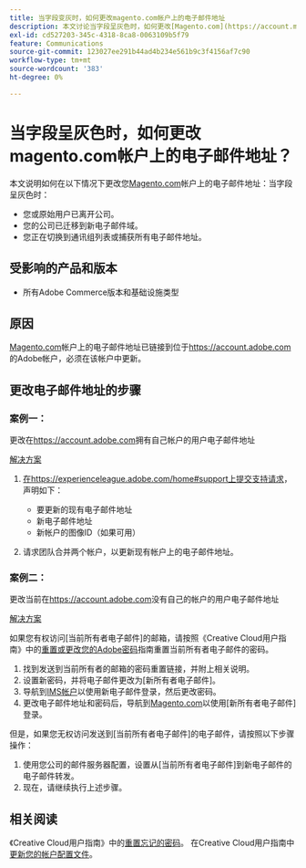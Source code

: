 ```yaml
---
title: 当字段变灰时，如何更改magento.com帐户上的电子邮件地址
description: 本文讨论当字段呈灰色时，如何更改[Magento.com](https://account.magento.com)帐户上的电子邮件地址。
exl-id: cd527203-345c-4318-8ca8-0063109b5f79
feature: Communications
source-git-commit: 123027ee291b44ad4b234e561b9c3f4156af7c90
workflow-type: tm+mt
source-wordcount: '383'
ht-degree: 0%

---
```


# 当字段呈灰色时，如何更改magento.com帐户上的电子邮件地址？

本文说明如何在以下情况下更改您[Magento.com](https://account.magento.com)帐户上的电子邮件地址：当字段呈灰色时：

* 您或原始用户已离开公司。
* 您的公司已迁移到新电子邮件域。
* 您正在切换到通讯组列表或捕获所有电子邮件地址。

## 受影响的产品和版本

* 所有Adobe Commerce版本和基础设施类型

## 原因

[Magento.com](https://account.magento.com)帐户上的电子邮件地址已链接到位于<https://account.adobe.com>的Adobe帐户，必须在该帐户中更新。

## 更改电子邮件地址的步骤

### 案例一：

更改在<https://account.adobe.com>拥有自己帐户的用户电子邮件地址

<u>解决方案</u>

1. [在https://experienceleague.adobe.com/home#support上提交支持请求](https://experienceleague.adobe.com/home#support)，声明如下：

   * 要更新的现有电子邮件地址
   * 新电子邮件地址
   * 新帐户的图像ID（如果可用）

1. 请求团队合并两个帐户，以更新现有帐户上的电子邮件地址。

### 案例二：

更改当前在<https://account.adobe.com>没有自己的帐户的用户电子邮件地址

<u>解决方案</u>

如果您有权访问[当前所有者电子邮件]的邮箱，请按照《Creative Cloud用户指南》中的[重置或更改您的Adobe密码](https://helpx.adobe.com/manage-account/using/change-or-reset-password.html)指南重置当前所有者电子邮件的密码。

1. 找到发送到当前所有者的邮箱的密码重置链接，并附上相关说明。
1. 设置新密码，并将电子邮件更改为[新所有者电子邮件]。
1. 导航到[IMS帐户](https://account.adobe.com/)以使用新电子邮件登录，然后更改密码。
1. 更改电子邮件地址和密码后，导航到[Magento.com](https://account.magento.com)以使用[新所有者电子邮件]登录。

但是，如果您无权访问发送到[当前所有者电子邮件]的电子邮件，请按照以下步骤操作：

1. 使用您公司的邮件服务器配置，设置从[当前所有者电子邮件]到新电子邮件的电子邮件转发。
1. 现在，请继续执行上述步骤。

## 相关阅读

《Creative Cloud用户指南》中的[重置忘记的密码](https://helpx.adobe.com/manage-account/using/change-or-reset-password.html)。
在Creative Cloud用户指南中[更新您的帐户配置文件](https://helpx.adobe.com/manage-account/using/edit-adobe-account-personal-profile.html)。
